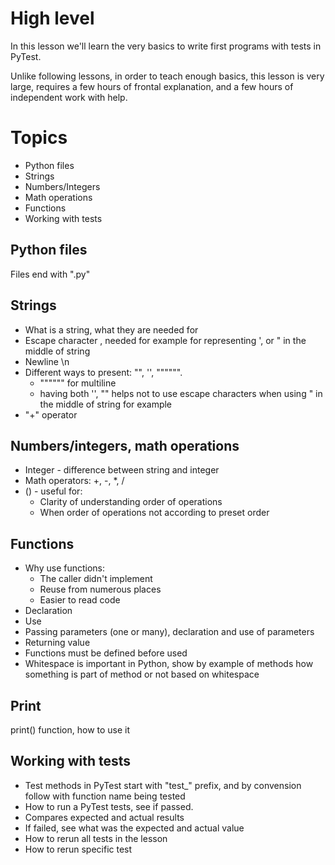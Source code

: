# High level
In this lesson we'll learn the very basics to write first programs with tests in PyTest.

Unlike following lessons, in order to teach enough basics, this lesson is very large, requires a few hours of frontal explanation, and a few hours of independent work with help.

# Topics
- Python files
- Strings
- Numbers/Integers
- Math operations
- Functions
- Working with tests

## Python files
Files end with ".py"

## Strings
- What is a string, what they are needed for
- Escape character \, needed for example for representing ', or " in the middle of string
- Newline \n
- Different ways to present:  "", '', """""".
  - """""" for multiline
  - having both '', "" helps not to use escape characters when using " in the middle of string for example
- "+" operator

## Numbers/integers, math operations
 - Integer - difference between string and integer
 - Math operators: +, -, *, /
 - () - useful for:
   - Clarity of understanding order of operations
   - When order of operations not according to preset order 

## Functions
- Why use functions:
  - The caller didn't implement
  - Reuse from numerous places
  - Easier to read code
- Declaration
- Use
- Passing parameters (one or many), declaration and use of parameters
- Returning value
- Functions must be defined before used
- Whitespace is important in Python, show by example of methods how something is part of method or not based on whitespace

## Print
print() function, how to use it

## Working with tests
 - Test methods in PyTest start with "test_" prefix, and by convension follow with function name being tested
 - How to run a PyTest tests, see if passed.
 - Compares expected and actual results 
 - If failed, see what was the expected and actual value
 - How to rerun all tests in the lesson
 - How to rerun specific test